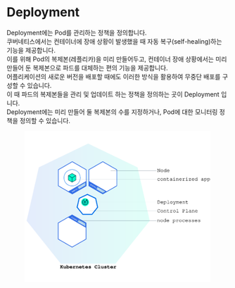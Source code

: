 # Deployment

Deployment에는 Pod를 관리하는 정책을 정의합니다.\
쿠버네티스에서는 컨테이너에 장애 상황이 발생했을 때 자동 복구(self-healing)하는 기능을 제공합니다.\
이를 위해 Pod의 복제본(레플리카)을 미리 만들어두고, 컨테이너 장애 상황에서는 미리 만들어 둔 복제본으로 파드를 대체하는 편의 기능을 제공합니다.\
어플리케이션의 새로운 버전을 배포할 때에도 이러한 방식을 활용하여 무중단 배포를 구성할 수 있습니다.\
이 때 파드의 복제본들을 관리 및 업데이트 하는 정책을 정의하는 곳이 Deployment 입니다.\
Deployment에는 미리 만들어 둘 복제본의 수를 지정하거나, Pod에 대한 모니터링 정책을 정의할 수 있습니다.

<figure><img src="../../../../.gitbook/assets/Deployment Image.svg" alt=""><figcaption></figcaption></figure>
